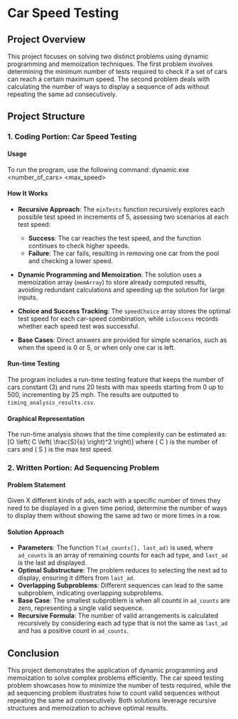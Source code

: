# Car Speed Testing

## Project Overview

This project focuses on solving two distinct problems using dynamic programming and memoization techniques. The first problem involves determining the minimum number of tests required to check if a set of cars can reach a certain maximum speed. The second problem deals with calculating the number of ways to display a sequence of ads without repeating the same ad consecutively.

## Project Structure

### 1. **Coding Portion: Car Speed Testing**

#### Usage
To run the program, use the following command: dynamic.exe <number_of_cars> <max_speed>

#### How It Works
- **Recursive Approach**: The `minTests` function recursively explores each possible test speed in increments of 5, assessing two scenarios at each test speed:
  - **Success**: The car reaches the test speed, and the function continues to check higher speeds.
  - **Failure**: The car fails, resulting in removing one car from the pool and checking a lower speed.

- **Dynamic Programming and Memoization**: The solution uses a memoization array (`memArray`) to store already computed results, avoiding redundant calculations and speeding up the solution for large inputs.

- **Choice and Success Tracking**: The `speedChoice` array stores the optimal test speed for each car-speed combination, while `isSuccess` records whether each speed test was successful.

- **Base Cases**: Direct answers are provided for simple scenarios, such as when the speed is 0 or 5, or when only one car is left.

#### Run-time Testing
The program includes a run-time testing feature that keeps the number of cars constant (3) and runs 20 tests with max speeds starting from 0 up to 500, incrementing by 25 mph. The results are outputted to `timing_analysis_results.csv`.

#### Graphical Representation
The run-time analysis shows that the time complexity can be estimated as:
\[O \left( C \left( \frac{S}{s} \right)^2 \right)\]
where \( C \) is the number of cars and \( S \) is the max test speed.

### 2. **Written Portion: Ad Sequencing Problem**

#### Problem Statement
Given X different kinds of ads, each with a specific number of times they need to be displayed in a given time period, determine the number of ways to display them without showing the same ad two or more times in a row.

#### Solution Approach
- **Parameters**: The function `T(ad_counts[], last_ad)` is used, where `ad_counts` is an array of remaining counts for each ad type, and `last_ad` is the last ad displayed.
- **Optimal Substructure**: The problem reduces to selecting the next ad to display, ensuring it differs from `last_ad`.
- **Overlapping Subproblems**: Different sequences can lead to the same subproblem, indicating overlapping subproblems.
- **Base Case**: The smallest subproblem is when all counts in `ad_counts` are zero, representing a single valid sequence.
- **Recursive Formula**: The number of valid arrangements is calculated recursively by considering each ad type that is not the same as `last_ad` and has a positive count in `ad_counts`.

## Conclusion
This project demonstrates the application of dynamic programming and memoization to solve complex problems efficiently. The car speed testing problem showcases how to minimize the number of tests required, while the ad sequencing problem illustrates how to count valid sequences without repeating the same ad consecutively. Both solutions leverage recursive structures and memoization to achieve optimal results.
